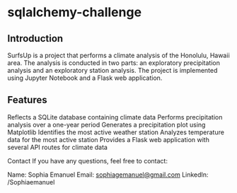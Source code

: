 # sqlalchemy-challenge
## Introduction
SurfsUp is a project that performs a climate analysis of the Honolulu, Hawaii area. The analysis is conducted in two parts: an exploratory precipitation analysis and an exploratory station analysis. The project is implemented using Jupyter Notebook and a Flask web application.

## Features
Reflects a SQLite database containing climate data
Performs precipitation analysis over a one-year period
Generates a precipitation plot using Matplotlib
Identifies the most active weather station
Analyzes temperature data for the most active station
Provides a Flask web application with several API routes for climate data

Contact
If you have any questions, feel free to contact:

Name: Sophia Emanuel
Email: sophiagemanuel@gmail.com
LinkedIn: /Sophiaemanuel
